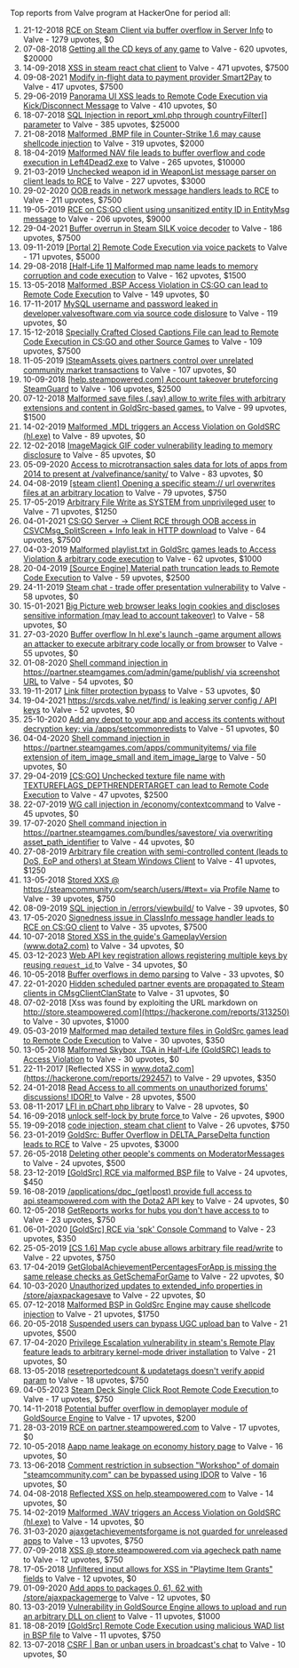 Top reports from Valve program at HackerOne for period all:

1. 21-12-2018 [RCE on Steam Client via buffer overflow in Server Info](https://hackerone.com/reports/470520) to Valve - 1279 upvotes, $0
2. 07-08-2018 [Getting all the CD keys of any game](https://hackerone.com/reports/391217) to Valve - 620 upvotes, $20000
3. 14-09-2018 [XSS in steam react chat client](https://hackerone.com/reports/409850) to Valve - 471 upvotes, $7500
4. 09-08-2021 [Modify in-flight data to payment provider Smart2Pay](https://hackerone.com/reports/1295844) to Valve - 417 upvotes, $7500
5. 29-06-2019 [Panorama UI XSS leads to Remote Code Execution via Kick/Disconnect Message](https://hackerone.com/reports/631956) to Valve - 410 upvotes, $0
6. 18-07-2018 [SQL Injection in report_xml.php through countryFilter[] parameter](https://hackerone.com/reports/383127) to Valve - 385 upvotes, $25000
7. 21-08-2018 [Malformed .BMP file in Counter-Strike 1.6 may cause shellcode injection](https://hackerone.com/reports/397545) to Valve - 319 upvotes, $2000
8. 18-04-2019 [Malformed NAV file leads to buffer overflow and code execution in Left4Dead2.exe](https://hackerone.com/reports/542180) to Valve - 265 upvotes, $10000
9. 21-03-2019 [Unchecked weapon id in WeaponList message parser on client leads to RCE](https://hackerone.com/reports/513154) to Valve - 227 upvotes, $3000
10. 29-02-2020 [OOB reads in network message handlers leads to RCE](https://hackerone.com/reports/807772) to Valve - 211 upvotes, $7500
11. 19-05-2019 [RCE on CS:GO client using unsanitized entity ID in EntityMsg message](https://hackerone.com/reports/584603) to Valve - 206 upvotes, $9000
12. 29-04-2021 [Buffer overrun in Steam SILK voice decoder](https://hackerone.com/reports/1180252) to Valve - 186 upvotes, $7500
13. 09-11-2019 [[Portal 2] Remote Code Execution via voice packets](https://hackerone.com/reports/733267) to Valve - 171 upvotes, $5000
14. 29-08-2018 [[Half-Life 1] Malformed map name leads to memory corruption and code execution](https://hackerone.com/reports/402566) to Valve - 162 upvotes, $1500
15. 13-05-2018 [Malformed .BSP Access Violation in CS:GO can lead to Remote Code Execution](https://hackerone.com/reports/351014) to Valve - 149 upvotes, $0
16. 17-11-2017 [MySQL username and password leaked in developer.valvesoftware.com via source code dislosure](https://hackerone.com/reports/291057) to Valve - 119 upvotes, $0
17. 15-12-2018 [Specially Crafted Closed Captions File can lead to Remote Code Execution in CS:GO and other Source Games](https://hackerone.com/reports/463286) to Valve - 109 upvotes, $7500
18. 11-05-2019 [ISteamAssets gives partners control over unrelated community market transactions](https://hackerone.com/reports/577584) to Valve - 107 upvotes, $0
19. 10-09-2018 [[help.steampowered.com] Account takeover bruteforcing SteamGuard](https://hackerone.com/reports/407971) to Valve - 106 upvotes, $2500
20. 07-12-2018 [Malformed save files (.sav) allow to write files with arbitrary extensions and content in GoldSrc-based games.](https://hackerone.com/reports/458842) to Valve - 99 upvotes, $1500
21. 14-02-2019 [Malformed .MDL triggers an Access Violation on GoldSRC (hl.exe)](https://hackerone.com/reports/495793) to Valve - 89 upvotes, $0
22. 12-02-2018 [ImageMagick GIF coder vulnerability leading to memory disclosure](https://hackerone.com/reports/315256) to Valve - 85 upvotes, $0
23. 05-09-2020 [Access to microtransaction sales data for lots of apps from 2014 to present at /valvefinance/sanity/](https://hackerone.com/reports/975212) to Valve - 83 upvotes, $0
24. 04-08-2019 [[steam client] Opening a specific steam:// url overwrites files at an arbitrary location](https://hackerone.com/reports/667242) to Valve - 79 upvotes, $750
25. 17-05-2019 [Arbitrary File Write as SYSTEM from unprivileged user](https://hackerone.com/reports/583184) to Valve - 71 upvotes, $1250
26. 04-01-2021 [CS:GO Server -\> Client RCE through OOB access in CSVCMsg_SplitScreen + Info leak in HTTP download](https://hackerone.com/reports/1070835) to Valve - 64 upvotes, $7500
27. 04-03-2019 [Malformed playlist.txt in GoldSrc games leads to Access Violation & arbitrary code execution](https://hackerone.com/reports/504951) to Valve - 62 upvotes, $1000
28. 20-04-2019 [[Source Engine] Material path truncation leads to Remote Code Execution](https://hackerone.com/reports/544096) to Valve - 59 upvotes, $2500
29. 24-11-2019 [Steam chat - trade offer presentation vulnerability](https://hackerone.com/reports/745447) to Valve - 58 upvotes, $0
30. 15-01-2021 [Big Picture web browser leaks login cookies and discloses sensitive information (may lead to account takeover)](https://hackerone.com/reports/1079561) to Valve - 58 upvotes, $0
31. 27-03-2020 [Buffer overflow In hl.exe's launch -game argument allows an attacker to execute arbitrary code locally or from browser](https://hackerone.com/reports/832750) to Valve - 55 upvotes, $0
32. 01-08-2020 [Shell command injection in https://partner.steamgames.com/admin/game/publish/ via screenshot URL](https://hackerone.com/reports/949361) to Valve - 54 upvotes, $0
33. 19-11-2017 [Link filter protection bypass](https://hackerone.com/reports/291750) to Valve - 53 upvotes, $0
34. 19-04-2021 [https://srcds.valve.net/find/ is leaking server config / API keys](https://hackerone.com/reports/1168557) to Valve - 52 upvotes, $0
35. 25-10-2020 [Add any depot to your app and access its contents without decryption key;  via /apps/setcommonredists](https://hackerone.com/reports/1018368) to Valve - 51 upvotes, $0
36. 04-04-2020 [Shell command injection in https://partner.steamgames.com/apps/communityitems/ via file extension of item_image_small and item_image_large](https://hackerone.com/reports/840243) to Valve - 50 upvotes, $0
37. 29-04-2019 [[CS:GO] Unchecked texture file name with TEXTUREFLAGS_DEPTHRENDERTARGET can lead to Remote Code Execution](https://hackerone.com/reports/550625) to Valve - 47 upvotes, $2500
38. 22-07-2019 [WG call injection in /economy/contextcommand](https://hackerone.com/reports/652649) to Valve - 45 upvotes, $0
39. 17-07-2020 [Shell command injection in https://partner.steamgames.com/bundles/savestore/ via overwriting asset_path_identifier](https://hackerone.com/reports/926169) to Valve - 44 upvotes, $0
40. 27-08-2019 [Arbitrary file creation with semi-controlled content (leads to DoS, EoP and others) at Steam Windows Client](https://hackerone.com/reports/682774) to Valve - 41 upvotes, $1250
41. 13-05-2018 [Stored XXS @ https://steamcommunity.com/search/users/#text= via Profile Name](https://hackerone.com/reports/351171) to Valve - 39 upvotes, $750
42. 08-09-2019 [SQL injection in /errors/viewbuild/](https://hackerone.com/reports/690349) to Valve - 39 upvotes, $0
43. 17-05-2020 [Signedness issue in ClassInfo message handler leads to RCE on CS:GO client](https://hackerone.com/reports/876719) to Valve - 35 upvotes, $7500
44. 10-07-2018 [Stored XSS in the guide's GameplayVersion (www.dota2.com)](https://hackerone.com/reports/380045) to Valve - 34 upvotes, $0
45. 03-12-2023 [Web API key registration allows registering multiple keys by reusing `request_id` ](https://hackerone.com/reports/2270633) to Valve - 34 upvotes, $0
46. 10-05-2018 [Buffer overflows in demo parsing](https://hackerone.com/reports/350119) to Valve - 33 upvotes, $0
47. 22-01-2020 [Hidden scheduled partner events are propagated to Steam clients in CMsgClientClanState](https://hackerone.com/reports/780167) to Valve - 31 upvotes, $0
48. 07-02-2018 [Xss was found by exploiting the URL markdown on http://store.steampowered.com](https://hackerone.com/reports/313250) to Valve - 30 upvotes, $1000
49. 05-03-2019 [Malformed map detailed texture files in GoldSrc games lead to Remote Code Execution](https://hackerone.com/reports/505173) to Valve - 30 upvotes, $350
50. 13-05-2018 [Malformed Skybox .TGA in Half-Life (GoldSRC) leads to Access Violation](https://hackerone.com/reports/351016) to Valve - 30 upvotes, $0
51. 22-11-2017 [Reflected XSS in www.dota2.com](https://hackerone.com/reports/292457) to Valve - 29 upvotes, $350
52. 24-01-2018 [Read Access to all comments on unauthorized forums' discussions! IDOR! ](https://hackerone.com/reports/308610) to Valve - 28 upvotes, $500
53. 08-11-2017 [LFI in pChart php library](https://hackerone.com/reports/288298) to Valve - 28 upvotes, $0
54. 16-09-2018 [unlock self-lock by brute force ](https://hackerone.com/reports/410221) to Valve - 26 upvotes, $900
55. 19-09-2018 [code injection, steam chat client](https://hackerone.com/reports/411329) to Valve - 26 upvotes, $750
56. 23-01-2019 [GoldSrc: Buffer Overflow in DELTA_ParseDelta function leads to RCE](https://hackerone.com/reports/484745) to Valve - 25 upvotes, $3000
57. 26-05-2018 [Deleting other people's comments on ModeratorMessages](https://hackerone.com/reports/357952) to Valve - 24 upvotes, $500
58. 23-12-2019 [[GoldSrc] RCE via malformed BSP file](https://hackerone.com/reports/763403) to Valve - 24 upvotes, $450
59. 16-08-2019 [/applications/dpc_(get|post) provide full access to api.steampowered.com with the Dota2 API key](https://hackerone.com/reports/674800) to Valve - 24 upvotes, $0
60. 12-05-2018 [GetReports works for hubs you don't have access to](https://hackerone.com/reports/350937) to Valve - 23 upvotes, $750
61. 06-01-2020 [[GoldSrc] RCE via 'spk' Console Command](https://hackerone.com/reports/769014) to Valve - 23 upvotes, $350
62. 25-05-2019 [[CS 1.6] Map cycle abuse allows arbitrary file read/write](https://hackerone.com/reports/590279) to Valve - 22 upvotes, $750
63. 17-04-2019 [GetGlobalAchievementPercentagesForApp is missing the same release checks as GetSchemaForGame](https://hackerone.com/reports/541020) to Valve - 22 upvotes, $0
64. 10-03-2020 [Unauthorized updates to extended_info properties in /store/ajaxpackagesave](https://hackerone.com/reports/815547) to Valve - 22 upvotes, $0
65. 07-12-2018 [Malformed BSP in GoldSrc Engine may cause shellcode injection](https://hackerone.com/reports/458929) to Valve - 21 upvotes, $1750
66. 20-05-2018 [Suspended users can bypass UGC upload ban](https://hackerone.com/reports/354660) to Valve - 21 upvotes, $500
67. 17-04-2020 [Privilege Escalation vulnerability in steam's Remote Play feature leads to arbitrary kernel-mode driver installation](https://hackerone.com/reports/852091) to Valve - 21 upvotes, $0
68. 13-05-2018 [resetreportedcount & updatetags doesn't verify appid param](https://hackerone.com/reports/351106) to Valve - 18 upvotes, $750
69. 04-05-2023 [Steam Deck Single Click Root Remote Code Execution ](https://hackerone.com/reports/1974296) to Valve - 17 upvotes, $750
70. 14-11-2018 [Potential buffer overflow in demoplayer module of GoldSource Engine](https://hackerone.com/reports/440758) to Valve - 17 upvotes, $200
71. 28-03-2019 [RCE on partner.steampowered.com](https://hackerone.com/reports/518348) to Valve - 17 upvotes, $0
72. 10-05-2018 [Aapp name leakage on economy history page](https://hackerone.com/reports/349681) to Valve - 16 upvotes, $0
73. 13-06-2018 [Comment restriction in subsection "Workshop" of domain "steamcommunity.com" can be bypassed using IDOR](https://hackerone.com/reports/365504) to Valve - 16 upvotes, $0
74. 04-08-2018 [Reflected XSS on help.steampowered.com](https://hackerone.com/reports/390429) to Valve - 14 upvotes, $0
75. 14-02-2019 [Malformed .WAV triggers an Access Violation on GoldSRC (hl.exe)](https://hackerone.com/reports/495789) to Valve - 14 upvotes, $0
76. 31-03-2020 [ajaxgetachievementsforgame is not guarded for unreleased apps](https://hackerone.com/reports/835087) to Valve - 13 upvotes, $750
77. 07-09-2018 [XSS @ store.steampowered.com via agecheck path name](https://hackerone.com/reports/406704) to Valve - 12 upvotes, $750
78. 17-05-2018 [Unfiltered input allows for XSS in "Playtime Item Grants" fields](https://hackerone.com/reports/353334) to Valve - 12 upvotes, $0
79. 01-09-2020 [Add apps to packages 0, 61, 62 with /store/ajaxpackagemerge](https://hackerone.com/reports/972243) to Valve - 12 upvotes, $0
80. 13-03-2019 [Vulnerability in GoldSource Engine allows to upload and run an arbitrary DLL on client](https://hackerone.com/reports/508894) to Valve - 11 upvotes, $1000
81. 18-08-2019 [[GoldSrc] Remote Code Execution using malicious WAD list in BSP file](https://hackerone.com/reports/675710) to Valve - 11 upvotes, $750
82. 13-07-2018 [CSRF | Ban or unban users in broadcast's chat](https://hackerone.com/reports/381237) to Valve - 10 upvotes, $0
